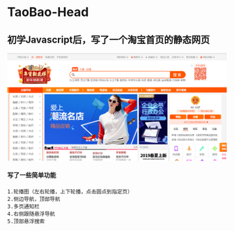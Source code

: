 # TaoBao-Head
## 初学Javascript后，写了一个淘宝首页的静态网页
![ImageHead](https://github.com/2249038142/TaoBao-Head/blob/master/imageShow/head1.png)
#### 写了一些简单功能
    1.轮播图（左右轮播，上下轮播，点击圆点到指定页）
    2.侧边导航，顶部导航
    3.多页通知栏
    4.右侧跟随悬浮导航
    5.顶部悬浮搜索
